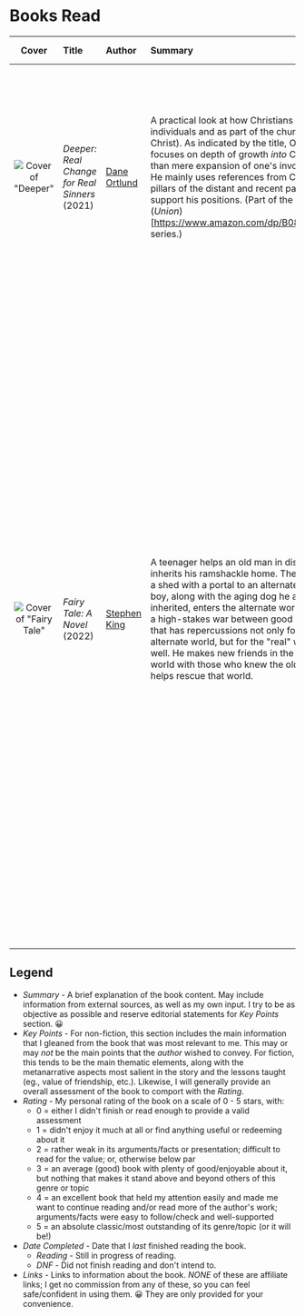 # Books Read


| Cover   | Title        | Author               | Summary                 | Key Points             | Rating   | Date Completed | Links         |
| :-----: | :----------- | :------------------- | :---------------------- | :--------------------- | :------: | :------------- | :------------ |
|  ![Cover of "Deeper"](https://coverart.oclc.org/ImageWebSvc/oclc/+-+7195012876_140.jpg) | _Deeper: Real Change for Real Sinners_ (2021) | [Dane Ortlund](https://www.daneortlund.com/) | A practical look at how Christians grow as individuals and as part of the church (body of Christ). As indicated by the title, Ortlund focuses on depth of growth _into_ Christ, rather than mere expansion of one's involvement. He mainly uses references from Christian pillars of the distant and recent past to support his positions. (Part of the Crossway (*Union*)[https://www.amazon.com/dp/B08QCJKZPH] series.) | ### Justification (Chapter 6) <ul><li>*Justification* is **outside-in**. Justification **occurs once** when we accept Christ (at baptism?).</li><li>*Sanctification* is **inside-out**. Sanctification **continues throughout our lives** as Christians and happens incrementally.</li></ul> | ⭐⭐⭐⭐⯪ | Reading | [Publisher](https://www.crossway.org/books/deeper-hcj/) ・ [Author Page](https://www.daneortlund.com/deeper) ・ [Amazon](https://www.amazon.com/dp/B08T6FL8S7/) ・ [Worldcat](https://worldcat.org/title/1237650462) ・ [ISBN Search](https://isbnsearch.org/isbn/9781433573996) ・ [Google Books](https://books.google.com/books/about/?id=PROozwEACAAJ) |
| ![Cover of "Fairy Tale"](https://coverart.oclc.org/ImageWebSvc/oclc/+-+3839379476_140.jpg) | _Fairy Tale: A Novel_ (2022) | [Stephen King](https://stephenking.com/) | A teenager helps an old man in distress and inherits his ramshackle home. The home has a shed with a portal to an alternate world. The boy, along with the aging dog he also inherited, enters the alternate world and finds a high-stakes war between good and evil that has repercussions not only for the alternate world, but for the "real" world, as well. He makes new friends in the alternate world with those who knew the old man and helps rescue that world. | ### Lessons <ul><li>People are not always what they seem initially. Those who look good at first may turn out to be evil and, more importantly, vice versa.</li><li>Friendship and loyalty are more valuable than all the gold in the world. Material wealth can't help you in time of utter distress and need, but friends can.</li><li>Beauty comes from within, rather than without.<br /><br />Overall, I enjoyed *Fairy Tale*, but I didn't find it as engrossing as some of Stephen King's novels. Several points in the story dragged or seemed out of place. Ultimately, the second half of the book had the trademark King action and philosophical lessons and that more than made up for it. | ⭐⭐⭐ | 01/17/2023 | [Publisher](https://www.simonandschuster.com/books/Fairy-Tale/Stephen-King/9781668002193) ・ [Author Page](https://stephenking.com/works/novel/fairy-tale.html) ・ [Amazon]() ・ [Worldcat](https://worldcat.org/title/1294284838) ・ [ISBN Search](https://isbnsearch.org/isbn/9781668002193) ・ [Google Books](https://books.google.com/books?id=-GFaEAAAQBAJ) |
 
 
 ## Legend
- *Summary* - A brief explanation of the book content. May include information from external sources, as well as my own input. I try to be as objective as possible and reserve editorial statements for *Key Points* section. 😀
- *Key Points* - For non-fiction, this section includes the main information that I gleaned from the book that was most relevant to me. This may or may *not* be the main points that the *author* wished to convey. For fiction, this tends to be the main thematic elements, along with the metanarrative aspects most salient in the story and the lessons taught (eg., value of friendship, etc.). Likewise, I will generally provide an overall assessment of the book to comport with the *Rating*.
- *Rating* - My personal rating of the book on a scale of 0 - 5 stars, with:
	- 0 = either I didn't finish or read enough to provide a valid assessment
	- 1 = didn't enjoy it much at all or find anything useful or redeeming about it
	- 2 = rather weak in its arguments/facts or presentation; difficult to read for the value; or, otherwise below par
	- 3 = an average (good) book with plenty of good/enjoyable about it, but nothing that makes it stand above and beyond others of this genre or topic
	- 4 = an excellent book that held my attention easily and made me want to continue reading and/or read more of the author's work; arguments/facts were easy to follow/check and well-supported
	- 5 = an absolute classic/most outstanding of its genre/topic (or it will be!)
- *Date Completed* - Date that I *last* finished reading the book.
	- *Reading* - Still in progress of reading.
	- *DNF* - Did not finish reading and don't intend to.
- *Links* - Links to information about the book. *NONE* of these are affiliate links; I get no commission from any of these, so you can feel safe/confident in using them. 😀 They are only provided for your convenience.